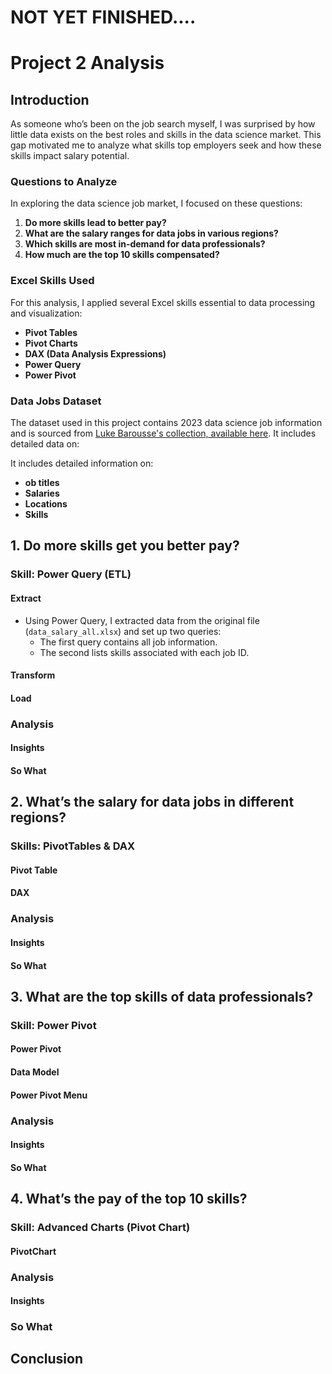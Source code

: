 
# NOT YET FINISHED....
# Project 2 Analysis

## Introduction

As someone who’s been on the job search myself, I was surprised by how little data exists on the best roles and skills in the data science market. This gap motivated me to analyze what skills top employers seek and how these skills impact salary potential.

### Questions to Analyze

In exploring the data science job market, I focused on these questions:

1. **Do more skills lead to better pay?**
2. **What are the salary ranges for data jobs in various regions?**
3. **Which skills are most in-demand for data professionals?**
4. **How much are the top 10 skills compensated?**

### Excel Skills Used

For this analysis, I applied several Excel skills essential to data processing and visualization:

- **Pivot Tables**
- **Pivot Charts**
- **DAX (Data Analysis Expressions)**
- **Power Query**
- **Power Pivot**

### Data Jobs Dataset

The dataset used in this project contains 2023 data science job information and is sourced from
[Luke Barousse's collection, available here](Datasets). It includes detailed data on:

It includes detailed information on:

- **ob titles**
- **Salaries**
- **Locations**
- **Skills**

## 1. Do more skills get you better pay?

### Skill: Power Query (ETL)

#### Extract

- Using Power Query, I extracted data from the original file (`data_salary_all.xlsx`) and set up two queries:
    - The first query contains all job information.
    - The second lists skills associated with each job ID.

#### Transform

#### Load

### Analysis

#### Insights

#### So What

## 2. What’s the salary for data jobs in different regions?

### Skills: PivotTables & DAX

#### Pivot Table

#### DAX

### Analysis

#### Insights

#### **So What**

## 3. What are the top skills of data professionals?

### Skill: Power Pivot

#### Power Pivot

#### Data Model

#### Power Pivot Menu

### Analysis

#### Insights

#### So What

## 4. What’s the pay of the top 10 skills?

### Skill: Advanced Charts (Pivot Chart)

#### PivotChart

### Analysis

#### Insights

### So What

## Conclusion
